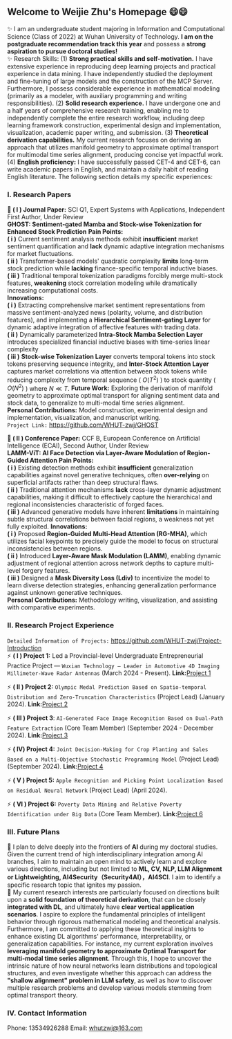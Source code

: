 ## Welcome to Weijie Zhu's Homepage 😄😄
✨ I am an undergraduate student majoring in Information and Computational Science (Class of 2022) at Wuhan University of Technology. **I am on the postgraduate recommendation track this year** and possess a **strong aspiration to pursue doctoral studies!** <br>
✨ Research Skills: (1) **Strong practical skills and self-motivation.** I have extensive experience in reproducing deep learning projects and practical experience in data mining. I have independently studied the deployment and fine-tuning of large models and the construction of the MCP Server. Furthermore, I possess considerable experience in mathematical modeling (primarily as a modeler, with auxiliary programming and writing responsibilities). (2) **Solid research experience.** I have undergone one and a half years of comprehensive research training, enabling me to independently complete the entire research workflow, including deep learning framework construction, experimental design and implementation, visualization, academic paper writing, and submission. (3) **Theoretical derivation capabilities.** My current research focuses on deriving an approach that utilizes manifold geometry to approximate optimal transport for multimodal time series alignment, producing concise yet impactful work. (4) **English proficiency:** I have successfully passed CET-4 and CET-6, can write academic papers in English, and maintain a daily habit of reading English literature. The following section details my specific experiences: <br>


### I. Research Papers
**💬 ( I ) Journal Paper:** SCI Q1, Expert Systems with Applications, Independent First Author, Under Review<br>
**GHOST: Sentiment-gated Mamba and Stock-wise Tokenization for Enhanced Stock Prediction** <be>
**Pain Points:** <br>
**( i )** Current sentiment analysis methods exhibit **insufficient** market sentiment quantification and **lack** dynamic adaptive integration mechanisms for market fluctuations.<br>
**( ii )** Transformer-based models' quadratic complexity **limits** long-term stock prediction while **lacking** finance-specific temporal inductive biases.<br>
**( iii )** Traditional temporal tokenization paradigms forcibly merge multi-stock features, **weakening** stock correlation modeling while dramatically increasing computational costs.<br>
**Innovations:** <br>
**( i )** Extracting comprehensive market sentiment representations from massive sentiment-analyzed news (polarity, volume, and distribution features), and implementing a **Hierarchical Sentiment-gating Layer** for dynamic adaptive integration of affective features with trading data.<br>
**( ii )** Dynamically parameterized **Intra-Stock Mamba Selection Layer** introduces specialized financial inductive biases with time-series linear complexity<br>
**( iii )** **Stock-wise Tokenization Layer** converts temporal tokens into stock tokens preserving sequence integrity, and **Inter-Stock Attention Layer** captures market correlations via attention between stock tokens while reducing complexity from temporal sequence ( $O(T^2)$ ) to stock quantity ( $O(N^2)$ ) where $N \ll T$.<be>
**Future Work:** Exploring the derivation of manifold geometry to approximate optimal transport for aligning sentiment data and stock data, to generalize to multi-modal time series alignment.<br>
**Personal Contributions:** Model construction, experimental design and implementation, visualization, and manuscript writing.<br>
```Project Link:``` https://github.com/WHUT-zwj/GHOST <br>

**💬 ( II ) Conference Paper:** CCF B, European Conference on Artificial Intelligence (ECAI), Second Author, Under Review<br>
**LAMM-ViT: AI Face Detection via Layer-Aware Modulation of Region-Guided Attention**<be>
**Pain Points:** <br>
**( i )** Existing detection methods exhibit **insufficient** generalization capabilities against novel generative techniques, often **over-relying** on superficial artifacts rather than deep structural flaws.<br>
**( ii )** Traditional attention mechanisms **lack** cross-layer dynamic adjustment capabilities, making it difficult to effectively capture the hierarchical and regional inconsistencies characteristic of forged faces.<br>
**( iii )** Advanced generative models have inherent **limitations** in maintaining subtle structural correlations between facial regions, a weakness not yet fully exploited.<be>
**Innovations:** <br>
**( i )** Proposed **Region-Guided Multi-Head Attention (RG-MHA)**, which utilizes facial keypoints to precisely guide the model to focus on structural inconsistencies between regions.<br>
**( ii )** Introduced **Layer-Aware Mask Modulation (LAMM)**, enabling dynamic adjustment of regional attention across network depths to capture multi-level forgery features.<br>
**( iii )** Designed a **Mask Diversity Loss (Ldiv)** to incentivize the model to learn diverse detection strategies, enhancing generalization performance against unknown generative techniques.<br>
**Personal Contributions:** Methodology writing, visualization, and assisting with comparative experiments.<br>


### II. Research Project Experience<be>
`Detailed Information of Projects:` https://github.com/WHUT-zwj/Project-Introduction <br>
⚡ **( I ) Project 1:** Led a Provincial-level Undergraduate Entrepreneurial Practice Project — ```Wuxian Technology — Leader in Automotive 4D Imaging Millimeter-Wave Radar Antennas``` (March 2024 - Present).
**Link:**[Project 1](https://github.com/WHUT-zwj/Project-Introduction/tree/main/《吾线科技——车载4D成像毫米波雷达天线引领者》)

⚡ **( II ) Project 2:** ```Olympic Medal Prediction Based on Spatio-temporal Distribution and Zero-Truncation Characteristics``` (Project Lead) (January 2024).
**Link:**[Project 2](https://github.com/WHUT-zwj/Project-Introduction/tree/main/基于时空分布和零截断特性的奥运奖牌预测)

⚡ **( III ) Project 3**: ```AI-Generated Face Image Recognition Based on Dual-Path Feature Extraction``` (Core Team Member) (September 2024 - December 2024).
**Link:**[Project 3](https://github.com/WHUT-zwj/Project-Introduction/tree/main/基于双路径特征提取的AI生成人脸图像识别)

⚡ **( IV)  Project 4:** ```Joint Decision-Making for Crop Planting and Sales Based on a Multi-Objective Stochastic Programming Model``` (Project Lead) (September 2024).
**Link:**[Project 4](https://github.com/WHUT-zwj/Project-Introduction/tree/main/基于多目标随机规划模型的农作物种植与销售联合决策)

⚡ **( V ) Project 5:** ```Apple Recognition and Picking Point Localization Based on Residual Neural Network``` (Project Lead) (April 2024).

⚡ **( VI ) Project 6:** ```Poverty Data Mining and Relative Poverty Identification under Big Data``` (Core Team Member).
**Link:**[Project 6](https://github.com/WHUT-zwj/Project-Introduction/tree/main/大数据下的贫困数据挖掘与相对贫困识别)

### III. Future Plans
🌱 I plan to delve deeply into the frontiers of **AI** during my doctoral studies. Given the current trend of high interdisciplinary integration among AI branches, I aim to maintain an open mind to actively learn and explore various directions, including but not limited to **ML, CV, NLP, LLM Alignment or Lightweighting, AI4Security（Security4AI），AI4SCI**. I aim to identify a specific research topic that ignites my passion.<br>
🌱 My current research interests are particularly focused on directions built upon a **solid foundation of theoretical derivation**, that can be closely **integrated with DL**, and ultimately have **clear vertical application scenarios**. I aspire to explore the fundamental principles of intelligent behavior through rigorous mathematical modeling and theoretical analysis. Furthermore, I am committed to applying these theoretical insights to enhance existing DL algorithms' performance, interpretability, or generalization capabilities. For instance, my current exploration involves **leveraging manifold geometry to approximate Optimal Transport for multi-modal time series alignment**. Through this, I hope to uncover the intrinsic nature of how neural networks learn distributions and topological structures, and even investigate whether this approach can address the **"shallow alignment" problem in LLM safety**, as well as how to discover multiple research problems and develop various models stemming from optimal transport theory.

### IV. Contact Information
Phone: 13534926288
Email: whutzwj@163.com

